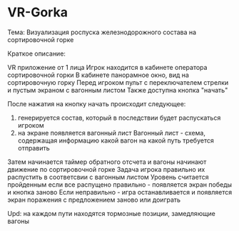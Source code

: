 # VR-Gorka

Тема: Визуализация роспуска железнодорожного состава на сортировочной горке

Краткое описание:

VR приложение от 1 лица
Игрок находится в кабинете оператора сортировочной горки
В кабинете панорамное окно, вид на сортировочную горку
Перед игроком пульт с переключателем стрелки и пустым экраном с вагонным листом
Также доступна кнопка "начать"

После нажатия на кнопку начать происходит следующее:
1) генерируется состав, который в последствии будет распускаться игроком
2) на экране появляется вагонный лист
Вагонный лист - схема, содержащая информацию какой вагон на какой путь требуется отправить

Затем начинается таймер обратного отсчета и вагоны начинают движение по сортировочной горке
Задача игрока правильно их распустить в соответсвии с вагонным листом
Уровень считается пройденным если все распущено правильно - появляется экран победы и кнопка заново
Если неправильно - игра останавливается и появляется экран поражения с предложением заново или доиграть

Upd: на каждом пути находятся тормозные позиции, замедляющие вагоны


